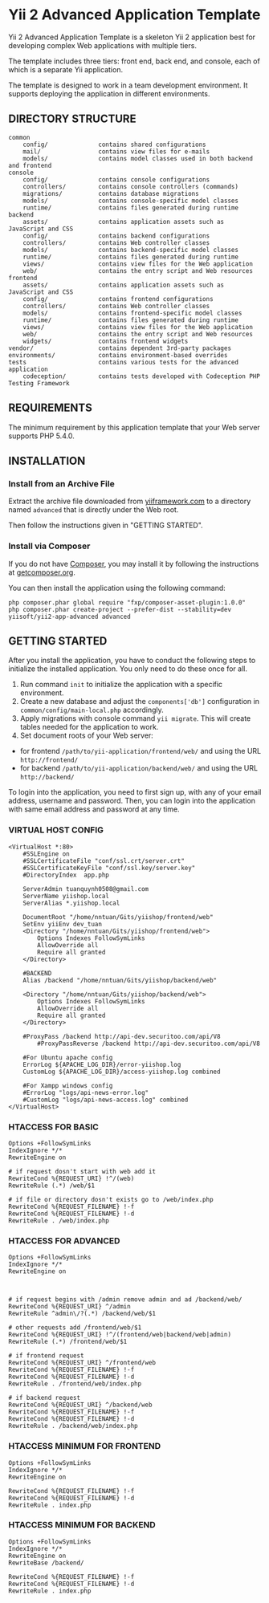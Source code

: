 Yii 2 Advanced Application Template
===================================

Yii 2 Advanced Application Template is a skeleton Yii 2 application best for
developing complex Web applications with multiple tiers.

The template includes three tiers: front end, back end, and console, each of which
is a separate Yii application.

The template is designed to work in a team development environment. It supports
deploying the application in different environments.


DIRECTORY STRUCTURE
-------------------

```
common
    config/              contains shared configurations
    mail/                contains view files for e-mails
    models/              contains model classes used in both backend and frontend
console
    config/              contains console configurations
    controllers/         contains console controllers (commands)
    migrations/          contains database migrations
    models/              contains console-specific model classes
    runtime/             contains files generated during runtime
backend
    assets/              contains application assets such as JavaScript and CSS
    config/              contains backend configurations
    controllers/         contains Web controller classes
    models/              contains backend-specific model classes
    runtime/             contains files generated during runtime
    views/               contains view files for the Web application
    web/                 contains the entry script and Web resources
frontend
    assets/              contains application assets such as JavaScript and CSS
    config/              contains frontend configurations
    controllers/         contains Web controller classes
    models/              contains frontend-specific model classes
    runtime/             contains files generated during runtime
    views/               contains view files for the Web application
    web/                 contains the entry script and Web resources
    widgets/             contains frontend widgets
vendor/                  contains dependent 3rd-party packages
environments/            contains environment-based overrides
tests                    contains various tests for the advanced application
    codeception/         contains tests developed with Codeception PHP Testing Framework
```


REQUIREMENTS
------------

The minimum requirement by this application template that your Web server supports PHP 5.4.0.


INSTALLATION
------------

### Install from an Archive File

Extract the archive file downloaded from [yiiframework.com](http://www.yiiframework.com/download/) to
a directory named `advanced` that is directly under the Web root.

Then follow the instructions given in "GETTING STARTED".


### Install via Composer

If you do not have [Composer](http://getcomposer.org/), you may install it by following the instructions
at [getcomposer.org](http://getcomposer.org/doc/00-intro.md#installation-nix).

You can then install the application using the following command:

~~~
php composer.phar global require "fxp/composer-asset-plugin:1.0.0"
php composer.phar create-project --prefer-dist --stability=dev yiisoft/yii2-app-advanced advanced
~~~


GETTING STARTED
---------------

After you install the application, you have to conduct the following steps to initialize
the installed application. You only need to do these once for all.

1. Run command `init` to initialize the application with a specific environment.
2. Create a new database and adjust the `components['db']` configuration in `common/config/main-local.php` accordingly.
3. Apply migrations with console command `yii migrate`. This will create tables needed for the application to work.
4. Set document roots of your Web server:

- for frontend `/path/to/yii-application/frontend/web/` and using the URL `http://frontend/`
- for backend `/path/to/yii-application/backend/web/` and using the URL `http://backend/`

To login into the application, you need to first sign up, with any of your email address, username and password.
Then, you can login into the application with same email address and password at any time.

### VIRTUAL HOST CONFIG
```
<VirtualHost *:80>
    #SSLEngine on
    #SSLCertificateFile "conf/ssl.crt/server.crt"
    #SSLCertificateKeyFile "conf/ssl.key/server.key"
    #DirectoryIndex  app.php

    ServerAdmin tuanquynh0508@gmail.com
    ServerName yiishop.local
    ServerAlias *.yiishop.local

    DocumentRoot "/home/nntuan/Gits/yiishop/frontend/web"
    SetEnv yiiEnv dev_tuan
    <Directory "/home/nntuan/Gits/yiishop/frontend/web">
        Options Indexes FollowSymLinks
        AllowOverride all
        Require all granted
    </Directory>

    #BACKEND
    Alias /backend "/home/nntuan/Gits/yiishop/backend/web"

    <Directory "/home/nntuan/Gits/yiishop/backend/web">
        Options Indexes FollowSymLinks
        AllowOverride all
        Require all granted
    </Directory>

    #ProxyPass /backend http://api-dev.securitoo.com/api/V8
        #ProxyPassReverse /backend http://api-dev.securitoo.com/api/V8

    #For Ubuntu apache config
    ErrorLog ${APACHE_LOG_DIR}/error-yiishop.log
    CustomLog ${APACHE_LOG_DIR}/access-yiishop.log combined

    #For Xampp windows config
    #ErrorLog "logs/api-news-error.log"
    #CustomLog "logs/api-news-access.log" combined
</VirtualHost>
```

### HTACCESS FOR BASIC
```
Options +FollowSymLinks
IndexIgnore */*
RewriteEngine on

# if request dosn't start with web add it
RewriteCond %{REQUEST_URI} !^/(web)
RewriteRule (.*) /web/$1

# if file or directory dosn't exists go to /web/index.php
RewriteCond %{REQUEST_FILENAME} !-f
RewriteCond %{REQUEST_FILENAME} !-d
RewriteRule . /web/index.php
```

### HTACCESS FOR ADVANCED
```
Options +FollowSymLinks
IndexIgnore */*
RewriteEngine on



# if request begins with /admin remove admin and ad /backend/web/
RewriteCond %{REQUEST_URI} ^/admin
RewriteRule ^admin\/?(.*) /backend/web/$1

# other requests add /frontend/web/$1
RewriteCond %{REQUEST_URI} !^/(frontend/web|backend/web|admin)
RewriteRule (.*) /frontend/web/$1

# if frontend request
RewriteCond %{REQUEST_URI} ^/frontend/web
RewriteCond %{REQUEST_FILENAME} !-f
RewriteCond %{REQUEST_FILENAME} !-d
RewriteRule . /frontend/web/index.php

# if backend request
RewriteCond %{REQUEST_URI} ^/backend/web
RewriteCond %{REQUEST_FILENAME} !-f
RewriteCond %{REQUEST_FILENAME} !-d
RewriteRule . /backend/web/index.php
```

### HTACCESS MINIMUM FOR FRONTEND
```
Options +FollowSymLinks
IndexIgnore */*
RewriteEngine on

RewriteCond %{REQUEST_FILENAME} !-f
RewriteCond %{REQUEST_FILENAME} !-d
RewriteRule . index.php
```

### HTACCESS MINIMUM FOR BACKEND
```
Options +FollowSymLinks
IndexIgnore */*
RewriteEngine on
RewriteBase /backend/

RewriteCond %{REQUEST_FILENAME} !-f
RewriteCond %{REQUEST_FILENAME} !-d
RewriteRule . index.php
```

